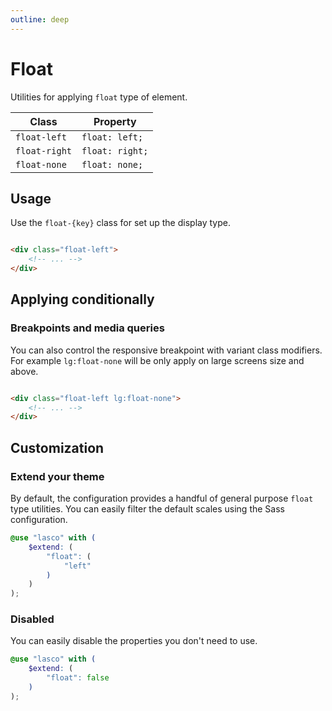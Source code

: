 ```yaml
---
outline: deep
---
```


# Float

Utilities for applying `float` type of element.

| Class         | Property        |
|---------------|-----------------|
| `float-left`  | `float: left;`  |
| `float-right` | `float: right;` |
| `float-none`  | `float: none;`  |

## Usage

Use the `float-{key}` class for set up the display type.

```html

<div class="float-left">
    <!-- ... -->
</div>
```

## Applying conditionally

### Breakpoints and media queries

You can also control the responsive breakpoint with variant class modifiers. For example `lg:float-none` will be only
apply on large screens size and above.

```html

<div class="float-left lg:float-none">
    <!-- ... -->
</div>
```

## Customization

### Extend your theme

By default, the configuration provides a handful of general purpose `float` type utilities. You can easily filter the
default scales using the Sass configuration.

```scss
@use "lasco" with (
    $extend: (
        "float": (
            "left"
        )
    )
);
```

### Disabled

You can easily disable the properties you don't need to use.

```scss
@use "lasco" with (
    $extend: (
        "float": false
    )
);
```
